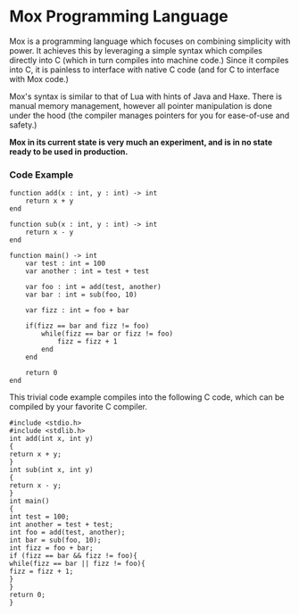 # Mox Programming Language

Mox is a programming language which focuses on combining simplicity with power. It achieves this by leveraging
a simple syntax which compiles directly into C (which in turn compiles into machine code.) Since it compiles into C,
it is painless to interface with native C code (and for C to interface with Mox code.)

Mox's syntax is similar to that of Lua with hints of Java and Haxe. There is manual memory management, however all pointer manipulation is done under the hood (the compiler manages pointers for you for ease-of-use and safety.) 

**Mox in its current state is very much an experiment, and is in no state ready to be used in production.**

### Code Example

```
function add(x : int, y : int) -> int
    return x + y
end

function sub(x : int, y : int) -> int
    return x - y
end

function main() -> int
    var test : int = 100
    var another : int = test + test

    var foo : int = add(test, another)
    var bar : int = sub(foo, 10)

    var fizz : int = foo + bar

    if(fizz == bar and fizz != foo)
        while(fizz == bar or fizz != foo)
            fizz = fizz + 1
        end
    end

    return 0
end
```

This trivial code example compiles into the following C code, which can be compiled by your favorite C compiler.

```
#include <stdio.h>
#include <stdlib.h>
int add(int x, int y)
{
return x + y;
}
int sub(int x, int y)
{
return x - y;
}
int main()
{
int test = 100;
int another = test + test;
int foo = add(test, another);
int bar = sub(foo, 10);
int fizz = foo + bar;
if (fizz == bar && fizz != foo){
while(fizz == bar || fizz != foo){
fizz = fizz + 1;
}
}
return 0;
}
```